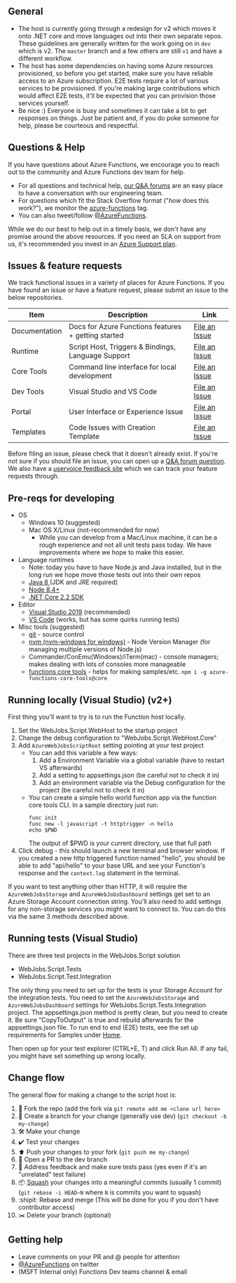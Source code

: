 ## General

 - The host is currently going through a redesign for v2 which moves it onto .NET core and move languages out into their own separate repos. These guidelines are generally written for the work going on in `dev` which is v2. The `master` branch and a few others are still `v1` and have a different workflow.
 - The host has some dependencies on having some Azure resources provisioned, so before you get started, make sure you have reliable access to an Azure subscription. E2E tests require a lot of various services to be provisioned. If you're making large contributions which would affect E2E tests, it'll be expected that you can provision those services yourself.
 - Be nice :) Everyone is busy and sometimes it can take a bit to get responses on things. Just be patient and, if you do poke someone for help, please be courteous and respectful.

## Questions & Help

If you have questions about Azure Functions, we encourage you to reach out to the community and Azure Functions dev team for help.

 - For all questions and technical help, [our Q&A forums](https://docs.microsoft.com/en-us/answers/questions/topics/single/25345.html) are an easy place to have a conversation with our engineering team.
 - For questions which fit the Stack Overflow format ("*how* does this work?"), we monitor the [azure-functions](http://stackoverflow.com/questions/tagged/azure-functions) tag.
 - You can also tweet/follow [@AzureFunctions](https://twitter.com/azurefunctions).

While we do our best to help out in a timely basis, we don't have any promise around the above resources. If you need an SLA on support from us, it's recommended you invest in an [Azure Support plan](https://azure.microsoft.com/en-us/support/options/).

## Issues & feature requests

We track functional issues in a variety of places for Azure Functions. If you have found an issue or have a feature request, please submit an issue to the below repositories.

|Item|Description|Link|
|----|-----|-----|
|Documentation|Docs for Azure Functions features + getting started|[File an Issue](https://github.com/azure/azure-functions/issues)|
|Runtime|Script Host, Triggers & Bindings, Language Support|[File an Issue](https://github.com/Azure/azure-webjobs-sdk-script/issues)|
|Core Tools|Command line interface for local development|[File an Issue](https://github.com/Azure/azure-functions-cli/issues)|
|Dev Tools|Visual Studio and VS Code|[File an Issue](https://github.com/Azure/azure-functions/issues)|
|Portal|User Interface or Experience Issue|[File an Issue](https://github.com/ProjectKudu/AzureFunctionsPortal/issues)|
|Templates|Code Issues with Creation Template|[File an Issue](https://github.com/Azure/azure-webjobs-sdk-templates/issues)|

Before filing an issue, please check that it doesn't already exist. If you're not sure if you should file an issue, you can open up a [Q&A forum question](https://docs.microsoft.com/en-us/answers/questions/topics/single/25345.html). We also have a [uservoice feedback site](https://feedback.azure.com/forums/355860-azure-functions) which we can track your feature requests through.

## Pre-reqs for developing

 - OS
    - Windows 10 (suggested)
    - Mac OS X/Linux (not-recommended for now)
       - While you can develop from a Mac/Linux machine, it can be a rough experience and not all unit tests pass today. We have improvements where we hope to make this easier.
 - Language runtimes
    - Note: today you have to have Node.js and Java installed, but in the long run we hope move those tests out into their own repos
    - [Java 8 ](http://www.oracle.com/technetwork/java/javase/downloads/index.html) (JDK and JRE required)
    - [Node 8.4+](https://nodejs.org/en/)
    - [.NET Core 2.2 SDK](https://dotnet.microsoft.com/download/dotnet-core/2.2)
 - Editor
    - [Visual Studio 2019](https://visualstudio.microsoft.com/vs/) (recommended)
    - [VS Code](https://code.visualstudio.com/) (works, but has some quirks running tests)
 - Misc tools (suggested)
    - [git](https://git-scm.com/downloads) - source control
    - [nvm (nvm-windows for windows)](https://github.com/coreybutler/nvm-windows) - Node Version Manager (for managing multiple versions of Node.js)
    - Commander/ConEmu(Windows)/iTerm(mac) - console managers; makes dealing with lots of consoles more manageable
    - [functions core tools](https://www.npmjs.com/package/azure-functions-core-tools) - helps for making samples/etc. `npm i -g azure-functions-core-tools@core`

## Running locally (Visual Studio) (v2+)

First thing you'll want to try is to run the Function host locally.
1. Set the WebJobs.Script.WebHost to the startup project
2. Change the debug configuration to "WebJobs.Script.WebHost.Core"
3. Add `AzureWebJobsScriptRoot` setting pointing at your test project
   - You can add this variable a few ways:
        1. Add a Environment Variable via a global variable (have to restart VS afterwards)
        2. Add a setting to appsettings.json (be careful not to check it in)
        3. Add an environment variable via the Debug configuration for the project (be careful not to check it in)
   - You can create a simple hello world function app via the function core tools CLI. In a sample directory just run:
      ```
      func init
      func new -l javascript -t httptrigger -n hello
      echo $PWD
      ```
      The output of $PWD is your current directory, use that full path
4. Click debug - this should launch a new terminal and browser window. If you created a new http triggered function named "hello", you should be able to add "api/hello" to your base URL and see your Function's response and the `context.log` statement in the terminal.

If you want to test anything other than HTTP, it will require the `AzureWebJobsStorage` and `AzureWebJobsDashboard` settings get set to an Azure Storage Account connection string. You'll also need to add settings for any non-storage services you might want to connect to. You can do this via the same 3 methods described above.


## Running tests (Visual Studio)
There are three test projects in the WebJobs.Script solution
 - WebJobs.Script.Tests
 - WebJobs.Script.Test.Integration

The only thing you need to set up for the tests is your Storage Account for the integration tests. You need to set the `AzureWebJobsStorage` and `AzureWebJobsDashboard` settings for WebJobs.Script.Tests.Integration project. The appsettings.json method is pretty clean, but you need to create it. Be sure "CopyToOutput" is true and rebuild afterwards for the appsettings.json file. To run end to end (E2E) tests, see the set up requirements for Samples under [Home](https://github.com/Azure/azure-webjobs-sdk-script/wiki).

Then open up for your test explorer (CTRL+E, T) and click Run All. If any fail, you might have set something up wrong locally.

## Change flow

The general flow for making a change to the script host is:
1. 🍴 Fork the repo (add the fork via `git remote add me <clone url here>`
2. 🌳 Create a branch for your change (generally use dev) (`git checkout -b my-change`)
3. 🛠 Make your change
4. ✔️ Test your changes
5. ⬆️ Push your changes to your fork (`git push me my-change`)
6. 💌 Open a PR to the dev branch
7. 📢 Address feedback and make sure tests pass (yes even if it's an "unrelated" test failure)
8. 📦 [Squash](https://git-scm.com/docs/git-rebase) your changes into a meaningful commits (usually 1 commit) (`git rebase -i HEAD~N` where `N` is commits you want to squash)
9. :shipit: Rebase and merge (This will be done for you if you don't have contributor access)
10. ✂️ Delete your branch (optional)

## Getting help

 - Leave comments on your PR and @ people for attention
 - [@AzureFunctions](https://twitter.com/AzureFunctions) on twitter
 - (MSFT Internal only) Functions Dev teams channel & email
